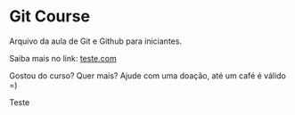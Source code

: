 # Git Course

Arquivo da aula de Git e Github para iniciantes.

Saiba mais no link: [teste.com](http://teste.com.br)

Gostou do curso? Quer mais? Ajude com uma doação, até um café é válido =)

Teste
